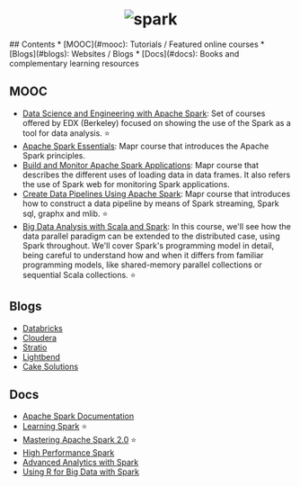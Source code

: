 <h1 align="center">
	<img src="http://spark.apache.org/images/spark-logo-trademark.png" alt="spark" style=\"width: 100px \"align=\"center\"/>
	<br>
</h1>
## Contents
* [MOOC](#mooc): Tutorials / Featured online courses
* [Blogs](#blogs): Websites / Blogs
* [Docs](#docs): Books and complementary learning resources

## MOOC
- [Data Science and Engineering with Apache Spark](https://www.edx.org/xseries/data-science-engineering-apacher-sparktm): Set of courses offered by EDX (Berkeley) focused on showing the use of the Spark as a tool for data analysis. :star:
- [Apache Spark Essentials](http://learn.mapr.com/dev-360-apache-spark-essentials): Mapr course that introduces the Apache Spark principles.
- [Build and Monitor Apache Spark Applications](http://learn.mapr.com/dev-361-build-and-monitor-apache-spark-applications): Mapr course that describes the different uses of loading data in data frames. It also refers the use of Spark web for monitoring Spark applications.
- [Create Data Pipelines Using Apache Spark](http://learn.mapr.com/dev-362-create-data-pipelines-using-apache-spark): Mapr course that introduces how to construct a data pipeline by means of Spark streaming, Spark sql, graphx and mlib. :star:
- [Big Data Analysis with Scala and Spark](https://www.coursera.org/learn/big-data-analysys): In this course, we'll see how the data parallel paradigm can be extended to the distributed case, using Spark throughout. We'll cover Spark's programming model in detail, being careful to understand how and when it differs from familiar programming models, like shared-memory parallel collections or sequential Scala collections. :star:

## Blogs
- [Databricks](https://databricks.com/blog)
- [Cloudera](http://blog.cloudera.com/blog/category/spark/)
- [Stratio](http://blog.stratio.com/tag/spark/)
- [Lightbend](https://www.lightbend.com/blog/spark)
- [Cake Solutions](http://www.cakesolutions.net/teamblogs/topic/spark)

## Docs
- [Apache Spark Documentation](http://spark.apache.org/documentation.html)
- [Learning Spark](http://shop.oreilly.com/product/0636920028512.do) :star:
- [Mastering Apache Spark 2.0](https://www.gitbook.com/book/jaceklaskowski/mastering-apache-spark/details) :star:
- [High Performance Spark](http://shop.oreilly.com/product/0636920046967.do)
- [Advanced Analytics with Spark](http://shop.oreilly.com/product/0636920035091.do)
- [Using R for Big Data with Spark](http://shop.oreilly.com/product/0636920056621.do)

